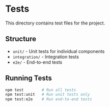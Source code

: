 # Tests

This directory contains test files for the project.

## Structure

- `unit/` - Unit tests for individual components
- `integration/` - Integration tests
- `e2e/` - End-to-end tests

## Running Tests

```bash
npm test        # Run all tests
npm test:unit   # Run unit tests only
npm test:e2e    # Run end-to-end tests
```